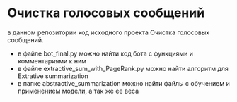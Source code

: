 # Очистка голосовых сообщений

в данном репозитории код исходного проекта Очистка голосовых сообщений.
- в файле bot_final.py можно найти код бота с функциями и комментариями к ним
- в файле extractive_sum_with_PageRank.py можно найти алгоритм для Extrative summarization 
- в папке abstractive_summarization можно найти файлы с обучением и применением модели, а так же ее веса
